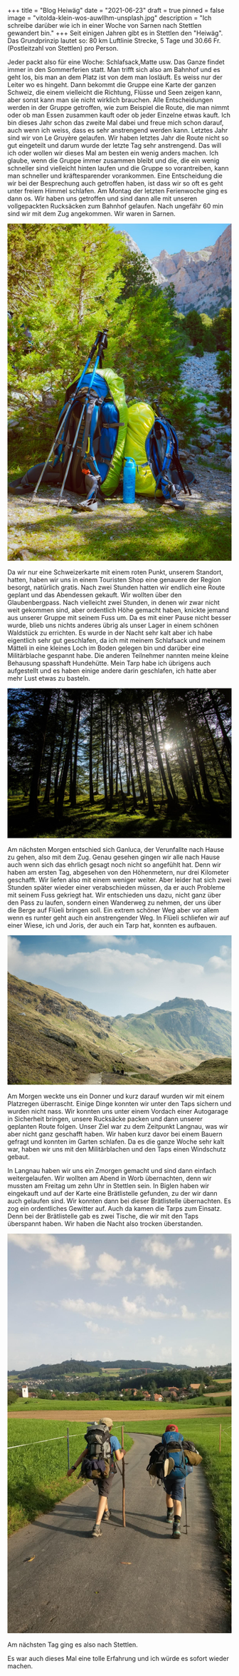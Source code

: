 +++
title = "Blog Heiwäg"
date = "2021-06-23"
draft = true
pinned = false
image = "vitolda-klein-wos-auwllhm-unsplash.jpg"
description = "Ich schreibe darüber wie ich in einer Woche von Sarnen nach Stettlen gewandert bin."
+++
Seit einigen Jahren gibt es in Stettlen den "Heiwäg". Das Grundprinzip lautet so: 80 km Luftlinie Strecke, 5 Tage und 30.66 Fr. (Postleitzahl von Stettlen) pro Person.

Jeder packt also für eine Woche: Schlafsack,Matte usw. Das Ganze findet immer in den Sommerferien statt. Man trifft sich also am Bahnhof und es geht los, bis man an dem Platz ist von dem man losläuft. Es weiss nur der Leiter wo es hingeht. Dann bekommt die Gruppe eine Karte der ganzen Schweiz, die einem vielleicht die Richtung, Flüsse und Seen zeigen kann, aber sonst kann man sie nicht wirklich brauchen. Alle Entscheidungen werden in der Gruppe getroffen, wie zum Beispiel die Route, die man nimmt oder ob man Essen zusammen kauft oder ob jeder Einzelne etwas kauft. Ich bin dieses Jahr schon das zweite Mal dabei und freue mich schon darauf, auch wenn ich weiss, dass es sehr anstrengend werden kann. Letztes Jahr sind wir von Le Gruyère gelaufen. Wir haben letztes Jahr die Route nicht so gut eingeteilt und darum wurde der letzte Tag sehr anstrengend. Das will ich oder wollen wir dieses Mal am besten ein wenig anders machen. Ich glaube, wenn die Gruppe immer zusammen bleibt und die, die ein wenig schneller sind vielleicht hinten laufen und die Gruppe so vorantreiben, kann man schneller und kräftesparender vorankommen. Eine Entscheidung die wir bei der Besprechung auch getroffen haben, ist dass wir so oft es geht unter freiem Himmel schlafen. Am Montag der letzten Ferienwoche ging es dann os. Wir haben uns getroffen und sind dann alle mit unseren vollgepackten Rucksäcken zum Bahnhof gelaufen. Nach ungefähr 60 min sind wir mit dem Zug angekommen. Wir waren in Sarnen. 

![](mohammad-alizade-zcrghzf0q1a-unsplash-1-.jpg)

Da wir nur eine Schweizerkarte mit einem roten Punkt, unserem Standort, hatten, haben wir uns in einem Touristen Shop eine genauere der Region besorgt, natürlich gratis. Nach zwei Stunden hatten wir endlich eine Route geplant und das Abendessen gekauft. Wir wollten über den Glaubenbergpass. Nach vielleicht zwei Stunden, in denen wir zwar nicht weit gekommen sind, aber ordentlich Höhe gemacht haben, knickte jemand aus unserer Gruppe mit seinem Fuss um. Da es mit einer Pause nicht besser wurde, blieb uns nichts anderes übrig als unser Lager in einem schönen Waldstück zu errichten. Es wurde in der Nacht sehr kalt aber ich habe eigentlich sehr gut geschlafen, da ich mit meinem Schlafsack und meinem Mätteli in eine kleines Loch im Boden gelegen bin und darüber eine Militärblache gespannt habe. Die anderen Teilnehmer nannten meine kleine Behausung spasshaft Hundehütte. Mein Tarp habe ich übrigens auch aufgestellt und es haben einige andere darin geschlafen, ich hatte aber mehr Lust etwas zu basteln. 

![](gregoire-ceas-xumu1w4nq4o-unsplash-1-.jpg)

Am nächsten Morgen entschied sich Ganluca, der Verunfallte nach Hause zu gehen, also mit dem Zug. Genau gesehen gingen wir alle nach Hause auch wenn sich das ehrlich gesagt noch nicht so angefühlt hat. Denn wir haben am ersten Tag, abgesehen von den Höhenmetern, nur drei Kilometer geschafft. Wir liefen also mit einem weniger weiter. Aber leider hat sich zwei Stunden später wieder einer verabschieden müssen, da er auch Probleme mit seinem Fuss gekriegt hat. Wir entschieden uns dazu, nicht ganz über den Pass zu laufen, sondern einen Wanderweg zu nehmen, der uns über die Berge auf Flüeli bringen soll. Ein extrem schöner Weg aber vor allem wenn es runter geht auch ein anstrengender Weg. In Flüeli schliefen wir auf einer Wiese, ich und Joris, der auch ein Tarp hat, konnten es aufbauen. 

![](mark-west-3es9vycbi2k-unsplash.jpg)

Am Morgen weckte uns ein Donner und kurz darauf wurden wir mit einem Platzregen überrascht. Einige Dinge konnten wir unter den Taps sichern und wurden nicht nass. Wir konnten uns unter einem Vordach einer Autogarage in Sicherheit bringen, unsere Rucksäcke packen und dann unserer geplanten Route folgen. Unser Ziel war zu dem Zeitpunkt Langnau, was wir aber nicht ganz geschafft haben. Wir haben kurz davor bei einem Bauern gefragt und konnten im Garten schlafen. Da es die ganze Woche sehr kalt war, haben wir uns mit den Militärblachen und den Taps einen Windschutz gebaut. 

In Langnau haben wir uns ein Zmorgen gemacht und sind dann einfach weitergelaufen. Wir wollten am Abend in Worb übernachten, denn wir mussten am Freitag um zehn Uhr in Stettlen sein. In Biglen haben wir eingekauft und auf der Karte eine Brätlistelle gefunden, zu der wir dann auch gelaufen sind. Wir konnten dann bei dieser Brätlistelle übernachten. Es zog ein ordentliches Gewitter auf. Auch da kamen die Tarps zum Einsatz. Denn bei der Brätlistelle gab es zwei Tische, die wir mit den Taps überspannt haben. Wir haben die Nacht also trocken überstanden. 

![](59026.jpg)

Am nächsten Tag ging es also nach Stettlen. 

Es war auch dieses Mal eine tolle Erfahrung und ich würde es sofort wieder machen.